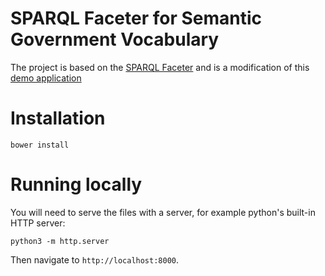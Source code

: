 # SPARQL Faceter for Semantic Government Vocabulary

The project is based on the [SPARQL Faceter](https://github.com/SemanticComputing/angular-semantic-faceted-search) and is a modification of this [demo application](https://github.com/SemanticComputing/sparql-faceter-dbpedia-demo)

# Installation

`bower install`

# Running locally

You will need to serve the files with a server, for example python's
built-in HTTP server:

`python3 -m http.server`

Then navigate to `http://localhost:8000`.

